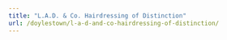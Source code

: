 ```yaml
---
title: "L.A.D. & Co. Hairdressing of Distinction"
url: /doylestown/l-a-d-and-co-hairdressing-of-distinction/
---
```


